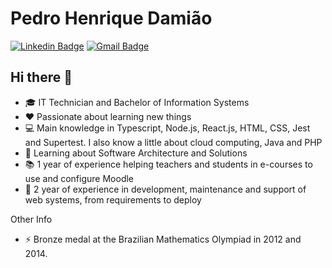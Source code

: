 # Pedro Henrique Damião

[![Linkedin Badge](https://img.shields.io/badge/-LinkedIn-blue?style=for-the-badge&logo=Linkedin&logoColor=white&link=https://www.linkedin.com/in/pedrohenriquedamiao/)](https://www.linkedin.com/in/pedrohenriquedamiao/)
[![Gmail Badge](https://img.shields.io/badge/-Gmail-c14438?style=for-the-badge&logo=Gmail&logoColor=white&link=mailto:pedrohenriquefcd@gmail.com)](mailto:pedrohenriquefcd@gmail.com)

## Hi there 👋

- 🎓 IT Technician and Bachelor of Information Systems
- ❤️ Passionate about learning new things
- 💻 Main knowledge in Typescript, Node.js, React.js, HTML, CSS, Jest and Supertest. I also know a little about cloud computing, Java and PHP
- 📖 Learning about Software Architecture and Solutions
- 📚 1 year of experience helping teachers and students in e-courses to use and configure Moodle
- 🚀 2 year of experience in development, maintenance and support of web systems, from requirements to deploy

Other Info
- ⚡ Bronze medal at the Brazilian Mathematics Olympiad in 2012 and 2014.
